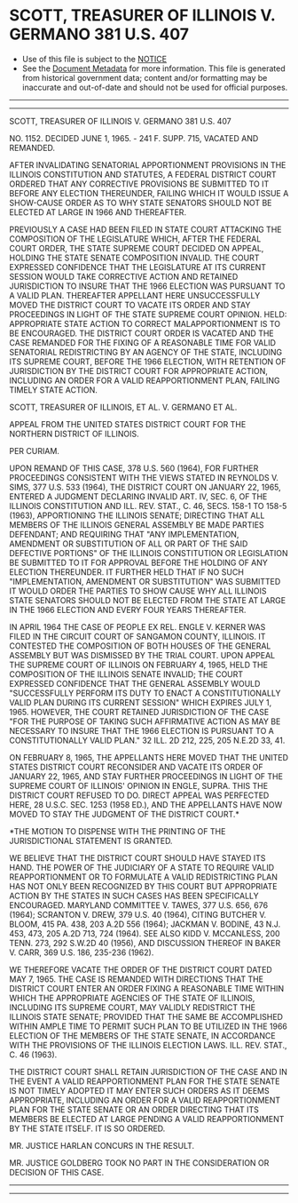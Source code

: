 ---
---

# SCOTT, TREASURER OF ILLINOIS V. GERMANO 381 U.S. 407

* Use of this file is subject to the [NOTICE](https://github.com/publicdocs/notice/blob/master/NOTICE)
* See the [Document Metadata](../../../) for more information.
  This file is generated from historical government data; content and/or formatting may be inaccurate and out-of-date and should not be used for official purposes.

----------
----------

SCOTT, TREASURER OF ILLINOIS V. GERMANO 381 U.S. 407

NO. 1152.  DECIDED JUNE 1, 1965.  - 241 F. SUPP. 715, VACATED AND REMANDED.

AFTER INVALIDATING SENATORIAL APPORTIONMENT PROVISIONS IN THE ILLINOIS CONSTITUTION AND STATUTES, A FEDERAL DISTRICT COURT ORDERED THAT ANY CORRECTIVE PROVISIONS BE SUBMITTED TO IT BEFORE ANY ELECTION THEREUNDER, FAILING WHICH IT WOULD ISSUE A SHOW-CAUSE ORDER AS TO WHY STATE SENATORS SHOULD NOT BE ELECTED AT LARGE IN 1966 AND THEREAFTER.

PREVIOUSLY A CASE HAD BEEN FILED IN STATE COURT ATTACKING THE COMPOSITION OF THE LEGISLATURE WHICH, AFTER THE FEDERAL COURT ORDER, THE STATE SUPREME COURT DECIDED ON APPEAL, HOLDING THE STATE SENATE COMPOSITION INVALID.  THE COURT EXPRESSED CONFIDENCE THAT THE LEGISLATURE AT ITS CURRENT SESSION WOULD TAKE CORRECTIVE ACTION AND RETAINED JURISDICTION TO INSURE THAT THE 1966 ELECTION WAS PURSUANT TO A VALID PLAN.  THEREAFTER APPELLANT HERE UNSUCCESSFULLY MOVED THE DISTRICT COURT TO VACATE ITS ORDER AND STAY PROCEEDINGS IN LIGHT OF THE STATE SUPREME COURT OPINION.  HELD:  APPROPRIATE STATE ACTION TO CORRECT MALAPPORTIONMENT IS TO BE ENCOURAGED.  THE DISTRICT COURT ORDER IS VACATED AND THE CASE REMANDED FOR THE FIXING OF A REASONABLE TIME FOR VALID SENATORIAL REDISTRICTING BY AN AGENCY OF THE STATE, INCLUDING ITS SUPREME COURT, BEFORE THE 1966 ELECTION, WITH RETENTION OF JURISDICTION BY THE DISTRICT COURT FOR APPROPRIATE ACTION, INCLUDING AN ORDER FOR A VALID REAPPORTIONMENT PLAN, FAILING TIMELY STATE ACTION.

SCOTT, TREASURER OF ILLINOIS, ET AL. V. GERMANO ET AL.

APPEAL FROM THE UNITED STATES DISTRICT COURT FOR THE NORTHERN DISTRICT OF ILLINOIS.

PER CURIAM.

UPON REMAND OF THIS CASE, 378 U.S. 560 (1964), FOR FURTHER PROCEEDINGS CONSISTENT WITH THE VIEWS STATED IN REYNOLDS V. SIMS, 377 U.S. 533 (1964), THE DISTRICT COURT ON JANUARY 22, 1965, ENTERED A JUDGMENT DECLARING INVALID ART. IV, SEC. 6, OF THE ILLINOIS CONSTITUTION AND ILL.  REV. STAT., C. 46, SECS. 158-1 TO 158-5 (1963), APPORTIONING THE ILLINOIS SENATE; DIRECTING THAT ALL MEMBERS OF THE ILLINOIS GENERAL ASSEMBLY BE MADE PARTIES DEFENDANT; AND REQUIRING THAT "ANY IMPLEMENTATION, AMENDMENT OR SUBSTITUTION OF ALL OR PART OF THE SAID DEFECTIVE PORTIONS" OF THE ILLINOIS CONSTITUTION OR LEGISLATION BE SUBMITTED TO IT FOR APPROVAL BEFORE THE HOLDING OF ANY ELECTION THEREUNDER.  IT FURTHER HELD THAT IF NO SUCH "IMPLEMENTATION, AMENDMENT OR SUBSTITUTION" WAS SUBMITTED IT WOULD ORDER THE PARTIES TO SHOW CAUSE WHY ALL ILLINOIS STATE SENATORS SHOULD NOT BE ELECTED FROM THE STATE AT LARGE IN THE 1966 ELECTION AND EVERY FOUR YEARS THEREAFTER.

IN APRIL 1964 THE CASE OF PEOPLE EX REL. ENGLE V. KERNER WAS FILED IN THE CIRCUIT COURT OF SANGAMON COUNTY, ILLINOIS.  IT CONTESTED THE COMPOSITION OF BOTH HOUSES OF THE GENERAL ASSEMBLY BUT WAS DISMISSED BY THE TRIAL COURT.  UPON APPEAL THE SUPREME COURT OF ILLINOIS ON FEBRUARY 4, 1965, HELD THE COMPOSITION OF THE ILLINOIS SENATE INVALID; THE COURT EXPRESSED CONFIDENCE THAT THE GENERAL ASSEMBLY WOULD "SUCCESSFULLY PERFORM ITS DUTY TO ENACT A CONSTITUTIONALLY VALID PLAN DURING ITS CURRENT SESSION" WHICH EXPIRES JULY 1, 1965.  HOWEVER, THE COURT RETAINED JURISDICTION OF THE CASE "FOR THE PURPOSE OF TAKING SUCH AFFIRMATIVE ACTION AS MAY BE NECESSARY TO INSURE THAT THE 1966 ELECTION IS PURSUANT TO A CONSTITUTIONALLY VALID PLAN."  32 ILL. 2D 212, 225, 205 N.E.2D 33, 41.

ON FEBRUARY 8, 1965, THE APPELLANTS HERE MOVED THAT THE UNITED STATES DISTRICT COURT RECONSIDER AND VACATE ITS ORDER OF JANUARY 22, 1965, AND STAY FURTHER PROCEEDINGS IN LIGHT OF THE SUPREME COURT OF ILLINOIS' OPINION IN ENGLE, SUPRA.  THIS THE DISTRICT COURT REFUSED TO DO. DIRECT APPEAL WAS PERFECTED HERE, 28 U.S.C. SEC. 1253 (1958 ED.), AND THE APPELLANTS HAVE NOW MOVED TO STAY THE JUDGMENT OF THE DISTRICT COURT.\*

\*THE MOTION TO DISPENSE WITH THE PRINTING OF THE JURISDICTIONAL STATEMENT IS GRANTED.

WE BELIEVE THAT THE DISTRICT COURT SHOULD HAVE STAYED ITS HAND.  THE POWER OF THE JUDICIARY OF A STATE TO REQUIRE VALID REAPPORTIONMENT OR TO FORMULATE A VALID REDISTRICTING PLAN HAS NOT ONLY BEEN RECOGNIZED BY THIS COURT BUT APPROPRIATE ACTION BY THE STATES IN SUCH CASES HAS BEEN SPECIFICALLY ENCOURAGED.  MARYLAND COMMITTEE V. TAWES, 377 U.S. 656, 676 (1964); SCRANTON V. DREW, 379 U.S. 40 (1964), CITING BUTCHER V. BLOOM, 415 PA. 438, 203 A.2D 556 (1964); JACKMAN V. BODINE, 43 N.J. 453, 473, 205 A.2D 713, 724 (1964).  SEE ALSO KIDD V. MCCANLESS, 200 TENN. 273, 292 S.W.2D 40 (1956), AND DISCUSSION THEREOF IN BAKER V. CARR, 369 U.S. 186, 235-236 (1962).

WE THEREFORE VACATE THE ORDER OF THE DISTRICT COURT DATED MAY 7, 1965.  THE CASE IS REMANDED WITH DIRECTIONS THAT THE DISTRICT COURT ENTER AN ORDER FIXING A REASONABLE TIME WITHIN WHICH THE APPROPRIATE AGENCIES OF THE STATE OF ILLINOIS, INCLUDING ITS SUPREME COURT, MAY VALIDLY REDISTRICT THE ILLINOIS STATE SENATE; PROVIDED THAT THE SAME BE ACCOMPLISHED WITHIN AMPLE TIME TO PERMIT SUCH PLAN TO BE UTILIZED IN THE 1966 ELECTION OF THE MEMBERS OF THE STATE SENATE, IN ACCORDANCE WITH THE PROVISIONS OF THE ILLINOIS ELECTION LAWS.  ILL. REV. STAT., C. 46 (1963).

THE DISTRICT COURT SHALL RETAIN JURISDICTION OF THE CASE AND IN THE EVENT A VALID REAPPORTIONMENT PLAN FOR THE STATE SENATE IS NOT TIMELY ADOPTED IT MAY ENTER SUCH ORDERS AS IT DEEMS APPROPRIATE, INCLUDING AN ORDER FOR A VALID REAPPORTIONMENT PLAN FOR THE STATE SENATE OR AN ORDER DIRECTING THAT ITS MEMBERS BE ELECTED AT LARGE PENDING A VALID REAPPORTIONMENT BY THE STATE ITSELF.  IT IS SO ORDERED.

MR. JUSTICE HARLAN CONCURS IN THE RESULT.

MR. JUSTICE GOLDBERG TOOK NO PART IN THE CONSIDERATION OR DECISION OF THIS CASE.


----------
----------

